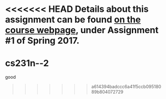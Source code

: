 <<<<<<< HEAD
Details about this assignment can be found [on the course webpage](http://cs231n.github.io/), under Assignment #1 of Spring 2017.
=======
# cs231n--2
good
>>>>>>> a614394badccc6a41f5ccb09518089b804072729
